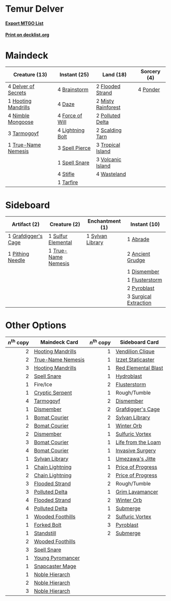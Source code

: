 # Temur Delver

#### [Export MTGO List](../collection/Temur%20Delver/Temur%20Delver.txt)
#### [Print on decklist.org](http://decklist.org/?deckmain=4%09Brainstorm%0A4%09Daze%0A4%09Delver%20of%20Secrets%0A2%09Flooded%20Strand%0A4%09Force%20of%20Will%0A1%09Hooting%20Mandrills%0A4%09Lightning%20Bolt%0A2%09Misty%20Rainforest%0A4%09Nimble%20Mongoose%0A2%09Polluted%20Delta%0A4%09Ponder%0A2%09Scalding%20Tarn%0A3%09Spell%20Pierce%0A1%09Spell%20Snare%0A4%09Stifle%0A1%09Tarfire%0A3%09Tarmogoyf%0A3%09Tropical%20Island%0A1%09True-Name%20Nemesis%0A3%09Volcanic%20Island%0A4%09Wasteland&deckside=1%09Abrade%0A2%09Ancient%20Grudge%0A1%09Dismember%0A1%09Flusterstorm%0A1%09Grafdigger's%20Cage%0A1%09Pithing%20Needle%0A2%09Pyroblast%0A1%09Sulfur%20Elemental%0A3%09Surgical%20Extraction%0A1%09Sylvan%20Library%0A1%09True-Name%20Nemesis)
# Maindeck

|                                        Creature (13)                                         |                                       Instant (25)                                        |                                          Land (18)                                          |                                    Sorcery (4)                                    |
|----------------------------------------------------------------------------------------------|-------------------------------------------------------------------------------------------|---------------------------------------------------------------------------------------------|-----------------------------------------------------------------------------------|
|4 [Delver of Secrets](http://gatherer.wizards.com/Pages/Card/Details.aspx?multiverseid=439326)|4 [Brainstorm](http://gatherer.wizards.com/Pages/Card/Details.aspx?multiverseid=382871)    |2 [Flooded Strand](http://gatherer.wizards.com/Pages/Card/Details.aspx?multiverseid=405098)  |4 [Ponder](http://gatherer.wizards.com/Pages/Card/Details.aspx?multiverseid=451051)|
|1 [Hooting Mandrills](http://gatherer.wizards.com/Pages/Card/Details.aspx?multiverseid=386558)|4 [Daze](http://gatherer.wizards.com/Pages/Card/Details.aspx?multiverseid=413586)          |2 [Misty Rainforest](http://gatherer.wizards.com/Pages/Card/Details.aspx?multiverseid=426065)|                                                                                   |
|4 [Nimble Mongoose](http://gatherer.wizards.com/Pages/Card/Details.aspx?multiverseid=413721)  |4 [Force of Will](http://gatherer.wizards.com/Pages/Card/Details.aspx?multiverseid=382943) |2 [Polluted Delta](http://gatherer.wizards.com/Pages/Card/Details.aspx?multiverseid=405104)  |                                                                                   |
|3 [Tarmogoyf](http://gatherer.wizards.com/Pages/Card/Details.aspx?multiverseid=370404)        |4 [Lightning Bolt](http://gatherer.wizards.com/Pages/Card/Details.aspx?multiverseid=234704)|2 [Scalding Tarn](http://gatherer.wizards.com/Pages/Card/Details.aspx?multiverseid=426069)   |                                                                                   |
|1 [True-Name Nemesis](http://gatherer.wizards.com/Pages/Card/Details.aspx?multiverseid=376562)|3 [Spell Pierce](http://gatherer.wizards.com/Pages/Card/Details.aspx?multiverseid=425876)  |3 [Tropical Island](http://gatherer.wizards.com/Pages/Card/Details.aspx?multiverseid=383138) |                                                                                   |
|                                                                                              |1 [Spell Snare](http://gatherer.wizards.com/Pages/Card/Details.aspx?multiverseid=370447)   |3 [Volcanic Island](http://gatherer.wizards.com/Pages/Card/Details.aspx?multiverseid=383147) |                                                                                   |
|                                                                                              |4 [Stifle](http://gatherer.wizards.com/Pages/Card/Details.aspx?multiverseid=429877)        |4 [Wasteland](http://gatherer.wizards.com/Pages/Card/Details.aspx?multiverseid=413790)       |                                                                                   |
|                                                                                              |1 [Tarfire](http://gatherer.wizards.com/Pages/Card/Details.aspx?multiverseid=157921)       |                                                                                             |                                                                                   |


# Sideboard

|                                         Artifact (2)                                         |                                         Creature (2)                                         |                                      Enchantment (1)                                      |                                          Instant (10)                                          |
|----------------------------------------------------------------------------------------------|----------------------------------------------------------------------------------------------|-------------------------------------------------------------------------------------------|------------------------------------------------------------------------------------------------|
|1 [Grafdigger's Cage](http://gatherer.wizards.com/Pages/Card/Details.aspx?multiverseid=426046)|1 [Sulfur Elemental](http://gatherer.wizards.com/Pages/Card/Details.aspx?multiverseid=122416) |1 [Sylvan Library](http://gatherer.wizards.com/Pages/Card/Details.aspx?multiverseid=383120)|1 [Abrade](http://gatherer.wizards.com/Pages/Card/Details.aspx?multiverseid=430772)             |
|1 [Pithing Needle](http://gatherer.wizards.com/Pages/Card/Details.aspx?multiverseid=425815)   |1 [True-Name Nemesis](http://gatherer.wizards.com/Pages/Card/Details.aspx?multiverseid=376562)|                                                                                           |2 [Ancient Grudge](http://gatherer.wizards.com/Pages/Card/Details.aspx?multiverseid=425913)     |
|                                                                                              |                                                                                              |                                                                                           |1 [Dismember](http://gatherer.wizards.com/Pages/Card/Details.aspx?multiverseid=397830)          |
|                                                                                              |                                                                                              |                                                                                           |1 [Flusterstorm](http://gatherer.wizards.com/Pages/Card/Details.aspx?multiverseid=382942)       |
|                                                                                              |                                                                                              |                                                                                           |2 [Pyroblast](http://gatherer.wizards.com/Pages/Card/Details.aspx?multiverseid=159243)          |
|                                                                                              |                                                                                              |                                                                                           |3 [Surgical Extraction](http://gatherer.wizards.com/Pages/Card/Details.aspx?multiverseid=397706)|


# Other Options

|*n*<sup>th</sup> copy|                                       Maindeck Card                                        |*n*<sup>th</sup> copy|                                        Sideboard Card                                        |
|--------------------:|--------------------------------------------------------------------------------------------|--------------------:|----------------------------------------------------------------------------------------------|
|                    2|[Hooting Mandrills](http://gatherer.wizards.com/Pages/Card/Details.aspx?multiverseid=386558)|                    1|[Vendilion Clique](http://gatherer.wizards.com/Pages/Card/Details.aspx?multiverseid=370390)   |
|                    2|[True-Name Nemesis](http://gatherer.wizards.com/Pages/Card/Details.aspx?multiverseid=376562)|                    1|[Izzet Staticaster](http://gatherer.wizards.com/Pages/Card/Details.aspx?multiverseid=253638)  |
|                    3|[Hooting Mandrills](http://gatherer.wizards.com/Pages/Card/Details.aspx?multiverseid=386558)|                    1|[Red Elemental Blast](http://gatherer.wizards.com/Pages/Card/Details.aspx?multiverseid=202447)|
|                    2|[Spell Snare](http://gatherer.wizards.com/Pages/Card/Details.aspx?multiverseid=370447)      |                    1|[Hydroblast](http://gatherer.wizards.com/Pages/Card/Details.aspx?multiverseid=159231)         |
|                    1|Fire/Ice                                                                                    |                    2|[Flusterstorm](http://gatherer.wizards.com/Pages/Card/Details.aspx?multiverseid=382942)       |
|                    1|[Cryptic Serpent](http://gatherer.wizards.com/Pages/Card/Details.aspx?multiverseid=426750)  |                    1|Rough/Tumble                                                                                  |
|                    4|[Tarmogoyf](http://gatherer.wizards.com/Pages/Card/Details.aspx?multiverseid=370404)        |                    2|[Dismember](http://gatherer.wizards.com/Pages/Card/Details.aspx?multiverseid=397830)          |
|                    1|[Dismember](http://gatherer.wizards.com/Pages/Card/Details.aspx?multiverseid=397830)        |                    2|[Grafdigger's Cage](http://gatherer.wizards.com/Pages/Card/Details.aspx?multiverseid=426046)  |
|                    1|[Bomat Courier](http://gatherer.wizards.com/Pages/Card/Details.aspx?multiverseid=417772)    |                    2|[Sylvan Library](http://gatherer.wizards.com/Pages/Card/Details.aspx?multiverseid=383120)     |
|                    2|[Bomat Courier](http://gatherer.wizards.com/Pages/Card/Details.aspx?multiverseid=417772)    |                    1|[Winter Orb](http://gatherer.wizards.com/Pages/Card/Details.aspx?multiverseid=159277)         |
|                    2|[Dismember](http://gatherer.wizards.com/Pages/Card/Details.aspx?multiverseid=397830)        |                    1|[Sulfuric Vortex](http://gatherer.wizards.com/Pages/Card/Details.aspx?multiverseid=383117)    |
|                    3|[Bomat Courier](http://gatherer.wizards.com/Pages/Card/Details.aspx?multiverseid=417772)    |                    1|[Life from the Loam](http://gatherer.wizards.com/Pages/Card/Details.aspx?multiverseid=370398) |
|                    4|[Bomat Courier](http://gatherer.wizards.com/Pages/Card/Details.aspx?multiverseid=417772)    |                    1|[Invasive Surgery](http://gatherer.wizards.com/Pages/Card/Details.aspx?multiverseid=409811)   |
|                    1|[Sylvan Library](http://gatherer.wizards.com/Pages/Card/Details.aspx?multiverseid=383120)   |                    1|[Umezawa's Jitte](http://gatherer.wizards.com/Pages/Card/Details.aspx?multiverseid=416756)    |
|                    1|[Chain Lightning](http://gatherer.wizards.com/Pages/Card/Details.aspx?multiverseid=217977)  |                    1|[Price of Progress](http://gatherer.wizards.com/Pages/Card/Details.aspx?multiverseid=234714)  |
|                    2|[Chain Lightning](http://gatherer.wizards.com/Pages/Card/Details.aspx?multiverseid=217977)  |                    2|[Price of Progress](http://gatherer.wizards.com/Pages/Card/Details.aspx?multiverseid=234714)  |
|                    3|[Flooded Strand](http://gatherer.wizards.com/Pages/Card/Details.aspx?multiverseid=405098)   |                    2|Rough/Tumble                                                                                  |
|                    3|[Polluted Delta](http://gatherer.wizards.com/Pages/Card/Details.aspx?multiverseid=405104)   |                    1|[Grim Lavamancer](http://gatherer.wizards.com/Pages/Card/Details.aspx?multiverseid=234706)    |
|                    4|[Flooded Strand](http://gatherer.wizards.com/Pages/Card/Details.aspx?multiverseid=405098)   |                    2|[Winter Orb](http://gatherer.wizards.com/Pages/Card/Details.aspx?multiverseid=159277)         |
|                    4|[Polluted Delta](http://gatherer.wizards.com/Pages/Card/Details.aspx?multiverseid=405104)   |                    1|[Submerge](http://gatherer.wizards.com/Pages/Card/Details.aspx?multiverseid=21296)            |
|                    1|[Wooded Foothills](http://gatherer.wizards.com/Pages/Card/Details.aspx?multiverseid=405116) |                    2|[Sulfuric Vortex](http://gatherer.wizards.com/Pages/Card/Details.aspx?multiverseid=383117)    |
|                    1|[Forked Bolt](http://gatherer.wizards.com/Pages/Card/Details.aspx?multiverseid=401702)      |                    3|[Pyroblast](http://gatherer.wizards.com/Pages/Card/Details.aspx?multiverseid=159243)          |
|                    1|[Standstill](http://gatherer.wizards.com/Pages/Card/Details.aspx?multiverseid=29936)        |                    2|[Submerge](http://gatherer.wizards.com/Pages/Card/Details.aspx?multiverseid=21296)            |
|                    2|[Wooded Foothills](http://gatherer.wizards.com/Pages/Card/Details.aspx?multiverseid=405116) |                     |                                                                                              |
|                    3|[Spell Snare](http://gatherer.wizards.com/Pages/Card/Details.aspx?multiverseid=370447)      |                     |                                                                                              |
|                    1|[Young Pyromancer](http://gatherer.wizards.com/Pages/Card/Details.aspx?multiverseid=413697) |                     |                                                                                              |
|                    1|[Snapcaster Mage](http://gatherer.wizards.com/Pages/Card/Details.aspx?multiverseid=425875)  |                     |                                                                                              |
|                    1|[Noble Hierarch](http://gatherer.wizards.com/Pages/Card/Details.aspx?multiverseid=397709)   |                     |                                                                                              |
|                    2|[Noble Hierarch](http://gatherer.wizards.com/Pages/Card/Details.aspx?multiverseid=397709)   |                     |                                                                                              |
|                    3|[Noble Hierarch](http://gatherer.wizards.com/Pages/Card/Details.aspx?multiverseid=397709)   |                     |                                                                                              |


